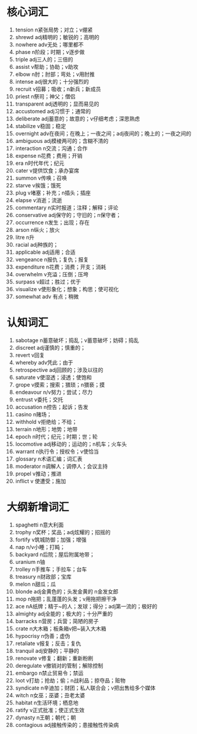 # 核心词汇

1. tension n紧张局势；对立；v绷紧
2. shrewd adj精明的；敏锐的；高明的
3. nowhere adv无处；哪里都不
4. phase n阶段；时期；v逐步做
5. triple adj三人的；三倍的
6. assist v帮助；协助；v助攻
7. elbow n肘；肘部；弯处；v用肘推
8. intense adj很大的；十分强烈的
9. recruit v招募；吸收；n新兵；新成员
10. priest n祭司；神父；僧侣
11. transparent adj透明的；显而易见的
12. accustomed adj习惯于；通常的
13. deliberate adj蓄意的；故意的；v仔细考虑；深思熟虑
14. stabilize v稳固；稳定
15. overnight adv在夜间；在晚上；一夜之间；adj夜间的；晚上的；一夜之间的
16. ambiguous adj模棱两可的；含糊不清的
17. interaction n交流；沟通；合作
18. expense n花费；费用；开销
19. era n时代年代；纪元
20. cater v提供饮食；承办宴席
21. summon v传唤；召唤
22. starve v挨饿；饿死
23. plug v堵塞；补充；n插头；插座
24. elapse v消逝；流逝
25. commentary n实时报道；注释；解释；评论
26. conservative adj保守的；守旧的；n保守者；
27. occurrence n发生；出现；存在
28. arson n纵火；放火
29. litre n升
30. racial adj种族的；
31. applicable adj适用；合适
32. vengeance n报仇；复仇；报复
33. expenditure n花费；消费；开支；消耗
34. overwhelm v充溢；压倒；压垮
35. surpass v超过；胜过；优于
36. visualize v使形象化；想象；构思；使可视化
37. somewhat adv 有点；稍微

# 认知词汇

1. sabotage n蓄意破坏；捣乱；v蓄意破坏；妨碍；捣乱
2. discreet adj谨慎的；慎重的；
3. revert v回复
4. whereby adv凭此；由于
5. retrospective adj回顾的；涉及以往的
6. saturate v使湿透；浸透；使饱和
7. grope v摸索；搜索；猥琐；n猥亵；摸
8. endeavour n/v努力；尝试；尽力
9. entrust v委托；交托
10. accusation n控告；起诉；告发
11. casino n赌场；
12. withhold v拒绝给；不给；
13. terrain n地形；地势；地带
14. epoch n时代；纪元；时期；世；轮
15. locomotive adj移动的；运动的；n机车；火车头
16. warrant n执行令；授权令；v使恰当
17. glossary n术语汇编；词汇表
18. moderator n调解人；调停人；会议主持
19. propel v推动；推进
20. inflict v 使遭受；施加

# 大纲新增词汇

1. spaghetti n意大利面
2. trophy n奖杯；奖品；adj炫耀的；招摇的
3. fortify v筑城防御；加强；增强
4. nap n/v小睡；打盹；
5. backyard n后院；屋后附属地带；
6. uranium n铀
7. trolley n手推车；手拉车；台车
8. treasury n财政部；宝库
9. melon n甜瓜；瓜
10. blonde adj金黄色的；头发金黄的 n金发女郎
11. mop n拖把；乱蓬蓬的头发；v用拖把擦干净
12. ace nA纸牌；精于~的人；发球；得分；adj第一流的；极好的
13. almighty adj全能的；极大的；十分严重的
14. barracks n营房；兵营；简陋的房子
15. crate n大木箱；板条箱v把~装入大木箱
16. hypocrisy n伪善；虚伪
17. retaliate v报复；反击；复仇
18. tranquil adj安静的；平静的
19. renovate v修复；翻新；重新粉刷
20. deregulate v撤销对的管制；解除控制
21. embargo n禁止贸易令；禁运
22. loot v打劫；抢劫；偷；n战利品；掠夺品；赃物
23. syndicate n辛迪加；财团；私人联合会；v把出售给多个媒体
24. witch n女巫；巫婆；丑老太婆
25. habitat n生活环境；栖息地
26. ratify v正式批准；使正式生效
27. dynasty n王朝；朝代；朝
28. contagious adj接触传染的；患接触性传染病